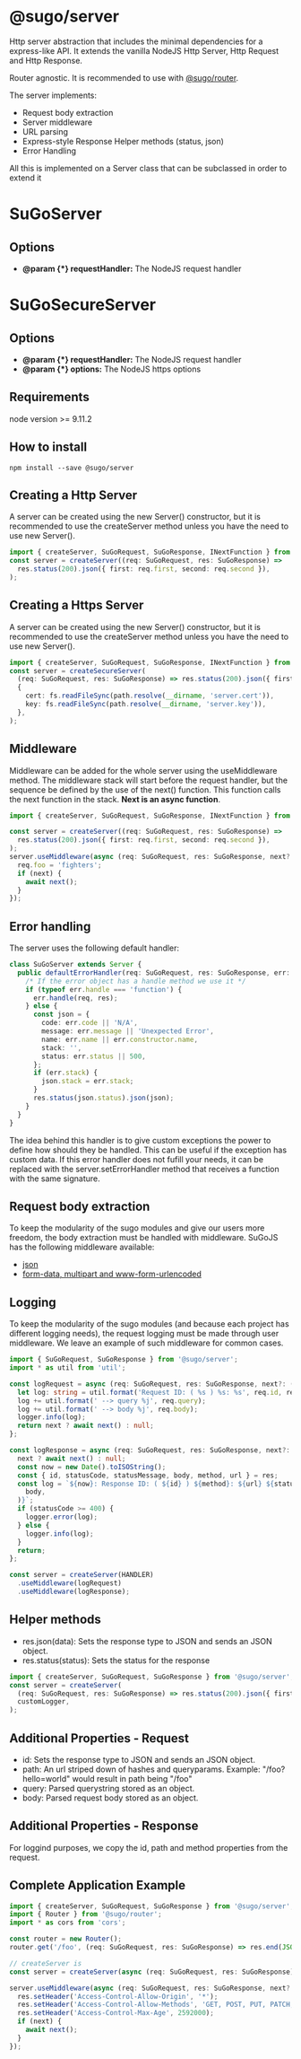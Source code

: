 # **@sugo/server**

Http server abstraction that includes the minimal dependencies for a express-like API. It extends the vanilla NodeJS Http Server, Http Request and Http Response.

Router agnostic. It is recommended to use with [@sugo/router](https://www.npmjs.com/package/@sugo/router).

The server implements:

- Request body extraction
- Server middleware
- URL parsing
- Express-style Response Helper methods (status, json)
- Error Handling

All this is implemented on a Server class that can be subclassed in order to extend it

# **SuGoServer**

## **Options**

- **@param {\*} requestHandler:** The NodeJS request handler

# **SuGoSecureServer**

## **Options**

- **@param {\*} requestHandler:** The NodeJS request handler
- **@param {\*} options:** The NodeJS https options

## **Requirements**

node version >= 9.11.2

## **How to install**

```shell
npm install --save @sugo/server
```

## **Creating a Http Server**

A server can be created using the new Server() constructor, but it is recommended to use the createServer method unless you have the need to use new Server().

```typescript
import { createServer, SuGoRequest, SuGoResponse, INextFunction } from '@sugo/server';
const server = createServer((req: SuGoRequest, res: SuGoResponse) =>
  res.status(200).json({ first: req.first, second: req.second }),
);
```

## **Creating a Https Server**

A server can be created using the new Server() constructor, but it is recommended to use the createServer method unless you have the need to use new Server().

```typescript
import { createServer, SuGoRequest, SuGoResponse, INextFunction } from '@sugo/server';
const server = createSecureServer(
  (req: SuGoRequest, res: SuGoResponse) => res.status(200).json({ first: req.first, second: req.second }),
  {
    cert: fs.readFileSync(path.resolve(__dirname, 'server.cert')),
    key: fs.readFileSync(path.resolve(__dirname, 'server.key')),
  },
);
```

## **Middleware**

Middleware can be added for the whole server using the useMiddleware method. The middleware stack will start before the request handler, but the sequence be defined by the use of the next() function. This function calls the next function in the stack. **Next is an async function**.

```typescript
import { createServer, SuGoRequest, SuGoResponse, INextFunction } from '@sugo/server';

const server = createServer((req: SuGoRequest, res: SuGoResponse) =>
  res.status(200).json({ first: req.first, second: req.second }),
);
server.useMiddleware(async (req: SuGoRequest, res: SuGoResponse, next?: INextFunction) => {
  req.foo = 'fighters';
  if (next) {
    await next();
  }
});
```

## **Error handling**

The server uses the following default handler:

```typescript
class SuGoServer extends Server {
  public defaultErrorHandler(req: SuGoRequest, res: SuGoResponse, err: IError) {
    /* If the error object has a handle method we use it */
    if (typeof err.handle === 'function') {
      err.handle(req, res);
    } else {
      const json = {
        code: err.code || 'N/A',
        message: err.message || 'Unexpected Error',
        name: err.name || err.constructor.name,
        stack: '',
        status: err.status || 500,
      };
      if (err.stack) {
        json.stack = err.stack;
      }
      res.status(json.status).json(json);
    }
  }
}
```

The idea behind this handler is to give custom exceptions the power to define how should they be handled. This can be useful if the exception has custom data. If this error handler does not fufill your needs, it can be replaced with the server.setErrorHandler method that receives a function with the same signature.

## **Request body extraction**

To keep the modularity of the sugo modules and give our users more freedom, the body extraction must be handled with middleware. SuGoJS has the following middleware available:

- [json](https://github.com/franciscosucre/sugo-body-parser-json)
- [form-data, multipart and www-form-urlencoded](https://github.com/franciscosucre/sugo-body-parser-form-data-multipart)

## **Logging**

To keep the modularity of the sugo modules (and because each project has different logging needs), the request logging must be made through user middleware. We leave an example of such middleware for common cases.

```typescript
import { SuGoRequest, SuGoResponse } from '@sugo/server';
import * as util from 'util';

const logRequest = async (req: SuGoRequest, res: SuGoResponse, next?: () => any) => {
  let log: string = util.format('Request ID: ( %s ) %s: %s', req.id, req.method, req.url);
  log += util.format(' --> query %j', req.query);
  log += util.format(' --> body %j', req.body);
  logger.info(log);
  return next ? await next() : null;
};

const logResponse = async (req: SuGoRequest, res: SuGoResponse, next?: () => any) => {
  next ? await next() : null;
  const now = new Date().toISOString();
  const { id, statusCode, statusMessage, body, method, url } = res;
  const log = `${now}: Response ID: ( ${id} ) ${method}: ${url} ${statusCode} ${statusMessage} ---> body: ${JSON.stringify(
    body,
  )}`;
  if (statusCode >= 400) {
    logger.error(log);
  } else {
    logger.info(log);
  }
  return;
};

const server = createServer(HANDLER)
  .useMiddleware(logRequest)
  .useMiddleware(logResponse);
```

## **Helper methods**

- res.json(data): Sets the response type to JSON and sends an JSON object.
- res.status(status): Sets the status for the response

```typescript
import { createServer, SuGoRequest, SuGoResponse } from '@sugo/server';
const server = createServer(
  (req: SuGoRequest, res: SuGoResponse) => res.status(200).json({ first: req.first, second: req.second }),
  customLogger,
);
```

## **Additional Properties - Request**

- id: Sets the response type to JSON and sends an JSON object.
- path: An url striped down of hashes and queryparams. Example: "/foo?hello=world" would result in path being "/foo"
- query: Parsed querystring stored as an object.
- body: Parsed request body stored as an object.

## **Additional Properties - Response**

For loggind purposes, we copy the id, path and method properties from the request.

## **Complete Application Example**

```typescript
import { createServer, SuGoRequest, SuGoResponse } from '@sugo/server';
import { Router } from '@sugo/router';
import * as cors from 'cors';

const router = new Router();
router.get('/foo', (req: SuGoRequest, res: SuGoResponse) => res.end(JSON.stringify({ foo: req.foo })));

// createServer is
const server = createServer(async (req: SuGoRequest, res: SuGoResponse) => await router.handle(req, res));

server.useMiddleware(async (req: SuGoRequest, res: SuGoResponse, next?: INextFunction) => {
  res.setHeader('Access-Control-Allow-Origin', '*');
  res.setHeader('Access-Control-Allow-Methods', 'GET, POST, PUT, PATCH, DELETE, HEAD, OPTIONS');
  res.setHeader('Access-Control-Max-Age', 2592000);
  if (next) {
    await next();
  }
});
```
